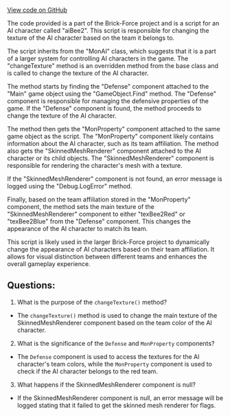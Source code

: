 [View code on GitHub](https://github.com/TieHaxJan/Brick-Force/Assembly-CSharp\aiBee2.cs)

The code provided is a part of the Brick-Force project and is a script for an AI character called "aiBee2". This script is responsible for changing the texture of the AI character based on the team it belongs to.

The script inherits from the "MonAI" class, which suggests that it is a part of a larger system for controlling AI characters in the game. The "changeTexture" method is an overridden method from the base class and is called to change the texture of the AI character.

The method starts by finding the "Defense" component attached to the "Main" game object using the "GameObject.Find" method. The "Defense" component is responsible for managing the defensive properties of the game. If the "Defense" component is found, the method proceeds to change the texture of the AI character.

The method then gets the "MonProperty" component attached to the same game object as the script. The "MonProperty" component likely contains information about the AI character, such as its team affiliation. The method also gets the "SkinnedMeshRenderer" component attached to the AI character or its child objects. The "SkinnedMeshRenderer" component is responsible for rendering the character's mesh with a texture.

If the "SkinnedMeshRenderer" component is not found, an error message is logged using the "Debug.LogError" method.

Finally, based on the team affiliation stored in the "MonProperty" component, the method sets the main texture of the "SkinnedMeshRenderer" component to either "texBee2Red" or "texBee2Blue" from the "Defense" component. This changes the appearance of the AI character to match its team.

This script is likely used in the larger Brick-Force project to dynamically change the appearance of AI characters based on their team affiliation. It allows for visual distinction between different teams and enhances the overall gameplay experience.
## Questions: 
 1. What is the purpose of the `changeTexture()` method?
- The `changeTexture()` method is used to change the main texture of the SkinnedMeshRenderer component based on the team color of the AI character.

2. What is the significance of the `Defense` and `MonProperty` components?
- The `Defense` component is used to access the textures for the AI character's team colors, while the `MonProperty` component is used to check if the AI character belongs to the red team.

3. What happens if the SkinnedMeshRenderer component is null?
- If the SkinnedMeshRenderer component is null, an error message will be logged stating that it failed to get the skinned mesh renderer for flags.